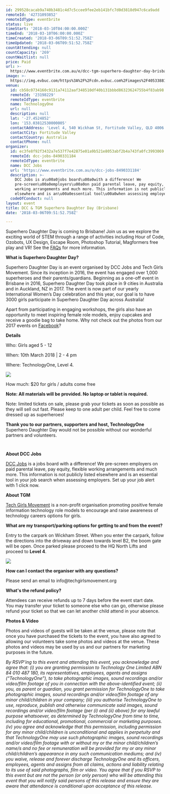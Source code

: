 ```yaml
---
id: 299528cacab9a740b3481c4d7c5ccee9fee2eb141bfc7d0d3818d947c6ca9add
remoteId: '42731093852'
remoteIdType: eventbrite
status: live
timeStart: '2018-03-10T04:00:00.000Z'
timeEnd: '2018-03-10T06:00:00.000Z'
timeCreated: '2018-03-06T09:51:52.758Z'
timeUpdated: '2018-03-06T09:51:52.758Z'
countAttending: null
countCapacity: '269'
countWaitlist: null
price: Paid
url: >-
  https://www.eventbrite.com.au/e/dcc-tgm-superhero-daughter-day-brisbane-tickets-42731093852?aff=ebapi
image: >-
  https://img.evbuc.com/https%3A%2F%2Fcdn.evbuc.com%2Fimages%2F40533881%2F240568454267%2F1%2Foriginal.jpg?s=a3fb125c36923837fd1a75ad63dd1b00
venue:
  id: cb58c0734160c9131a74112aaf348510df40b131bbbd86323624755b4f83ab98
  remoteId: '23198229'
  remoteIdType: eventbrite
  name: TechnologyOne
  url: null
  description: null
  lat: '-27.4524852'
  lon: '153.03812530000005'
  contactAddress: 'Level 4, 540 Wickham St, Fortitude Valley, QLD 4006'
  contactCity: Fortitude Valley
  contactCountry: Australia
  contactPhone: null
organizer:
  id: ec3fe8f92f3432a7e537f7e42875e01a9b521e8053abf2b4a743fa0fc3993069
  remoteId: dcc-jobs-8490331184
  remoteIdType: eventbrite
  name: DCC Jobs
  url: 'https://www.eventbrite.com.au/o/dcc-jobs-8490331184'
  description: >-
    DCC Jobs is a\u00a0jobs board\u00a0with a difference! We
    pre-screen\u00a0employers\u00a0on paid parental leave, pay equity, flexible
    working arrangements and much more. This information is not publicly listed
    elsewhere and is an\u00a0essential tool\u00a0when assessing employers.
  codeOfConduct: null
layout: event
title: DCC & TGM Superhero Daughter Day (Brisbane)
date: '2018-03-06T09:51:52.758Z'

---
```

<P>Superhero Daughter Day is coming to Brisbane! Join us as we explore the exciting world of STEM through a range of activities including Hour of Code, Ozobots, UX Design, Escape Room, Photoshop Tutorial, Magformers free play and VR! See the <A HREF="https://static1.squarespace.com/static/53040435e4b0c7c348ba3b1e/t/5a7c334e4192029bc4b032df/1518089047099/FAQ+Superhero+Daughter+Day+Parents+2018+%281%29.pdf" TARGET="_blank" REL="noreferrer noopener nofollow noopener noreferrer nofollow">FAQs</A> for more information.</P>
<P><SPAN><STRONG>What is Superhero Daughter Day?</STRONG></SPAN></P>
<P>Superhero Daughter Day is an event organised by DCC Jobs and Tech Girls Movement. Since its inception in 2016, the event has engaged over 1,000 superheroes and their parents/guardians. Beginning as a one-off event in Brisbane in 2016, Superhero Daughter Day took place in 9 cities in Australia and in Auckland, NZ in 2017. The event is now part of our yearly International Women’s Day celebration and this year, our goal is to have 3000 girls participate in Superhero Daughter Day across Australia!</P>
<P>Apart from participating in engaging workshops, the girls also have an opportunity to meet inspiring female role models, enjoy cupcakes and receive a goodie bag to take home. Why not check out the photos from our 2017 events on <A HREF="https://www.facebook.com/diversecitycareers/photos/?tab=albums" TARGET="_blank" REL="noreferrer noopener nofollow noopener noreferrer nofollow">Facebook</A>?</P>
<P><SPAN><STRONG>Details</STRONG></SPAN></P>
<P>Who: Girls aged 5 - 12</P>
<P>When: 10th March 2018 | 2 - 4 pm</P>
<P>Where: TechnologyOne, Level 4.</P>
<P><IMG SRC="https://cdn.evbuc.com/eventlogos/238896181/technologyonelogo.png"></P>
<P>How much: $20 for girls / adults come free<BR></P>
<P><STRONG>Note: All materials will be provided. No laptop or tablet is required.</STRONG></P>
<P>Note: limited tickets on sale, please grab your tickets as soon as possible as they will sell out fast. Please keep to one adult per child. Feel free to come dressed up as superheroes!</P>
<P><STRONG>Thank you to our partners, supporters and host, TechnologyOne</STRONG><BR>Superhero Daughter Day would not be possible without our wonderful partners and volunteers. <BR></P>
<P><A HREF="https://www.dccjobs.com/clients" TARGET="_blank" REL="noreferrer noopener nofollow noopener noreferrer nofollow"><IMG ALT="" SRC="https://cdn.evbuc.com/eventlogos/238896181/technologyonelogo.png"></IMG></A></P>
<P><A HREF="https://www.dccjobs.com/clients" TARGET="_blank" REL="noreferrer noopener nofollow noopener noreferrer nofollow"><IMG ALT="" SRC="https://cdn.evbuc.com/eventlogos/238896181/sydneysponsors.png"></IMG></A></P>
<P><STRONG>About DCC Jobs</STRONG></P>
<P><A HREF="https://www.dccjobs.com/" TARGET="_blank" REL="noreferrer noopener nofollow noopener noreferrer nofollow">DCC Jobs</A> is a jobs board with a difference! We pre-screen employers on paid parental leave, pay equity, flexible working arrangements and much more. This information is not publicly listed elsewhere and is an essential tool in your job search when assessing employers. Set up your job alert with 1 click now. <BR></P>
<P><STRONG>About TGM</STRONG></P>
<P><A HREF="http://www.techgirlsmovement.org/" TARGET="_blank" REL="noreferrer noopener nofollow noopener noreferrer nofollow">Tech Girls Movement</A> is a non-profit organisation promoting positive female information technology role models to encourage and raise awareness of technology careers options for girls.</P>
<P><STRONG>What are my transport/parking options for getting to and from the event?</STRONG></P>
<P>Entry to the carpark on Wickham Street. When you enter the carpark, follow the directions into the driveway and down towards level B2, the boom gate will be open. Once parked please proceed to the HQ North Lifts and proceed to <STRONG>Level 4</STRONG>.</P>
<P><IMG SRC="https://cdn.evbuc.com/eventlogos/238896181/screenshot20180219at11.45.27am.png"></P>
<P><STRONG>How can I contact the organiser with any questions?</STRONG></P>
<P>Please send an email to info@techgirlsmovement.org</P>
<P><STRONG>What's the refund policy?</STRONG></P>
<P>Attendees can receive refunds up to 7 days before the event start date.<BR>You may transfer your ticket to someone else who can go, otherwise please refund your ticket so that we can let another child attend in your absence.</P>
<P><STRONG>Photos &amp; Video</STRONG></P>
<P>Photos and videos of guests will be taken at the venue, please note that once you have purchased the tickets to the event, you have also agreed to allowing our volunteers take some photos and videos at the venue. These photos and videos may be used by us and our partners for marketing purposes in the future.</P>
<P><I><SPAN>By RSVP’ing to this event and attending this event, you acknowledge and agree that: (i) you are granting permission to Technology One Limited ABN 84 010 487 180, its representatives, employees, agents and assigns (“TechnologyOne”), to take photographic images, sound recordings and/or video/film footage of you in connection with the above-identified event; (ii) you, as parent or guardian, you grant permission for TechnologyOne to take photographic images, sound recordings and/or video/film footage of any minor child/children in your company; (iii) you authorise TechnologyOne to use, reproduce, publish and otherwise communicate said images, sound recordings and/or video/film footage (per (i) and (ii) above) for any lawful purpose whatsoever, as determined by TechnologyOne from time to time, including for educational, promotional, commercial or marketing purposes.  (iv) you agree and acknowledge that this permission, including permission for any minor child/children is unconditional and applies in perpetuity and that TechnologyOne may use such photographic images, sound recordings and/or video/film footage with or without my or the minor child/children’s name/s and no fee or remuneration will be provided for my or any minor child/children’s appearance in any such communication mediums; and (iv) you waive, release and forever discharge TechnologyOne and its officers, employees, agents and assigns from all claims, actions and liability relating to its use of said photographs, film or video. You agree that if you RSVP to this event but are not the person (or only person) who will be attending this event that you will notify said persons of this release and ensure they are aware that attendance is conditional upon acceptance of this release.</SPAN></I></P>
<P><I><SPAN><BR></SPAN></I></P>
